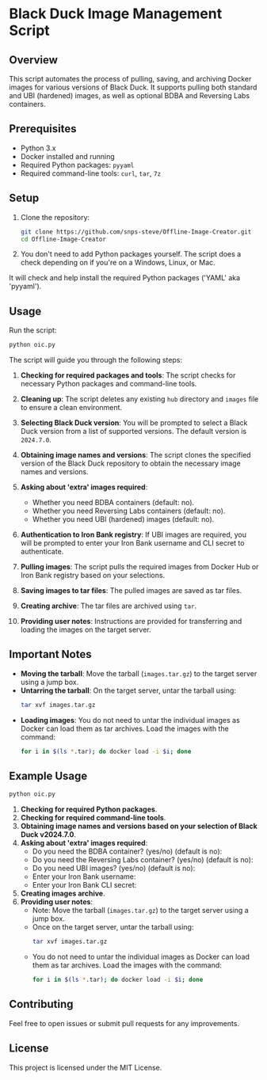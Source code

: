 
# Black Duck Image Management Script

## Overview
This script automates the process of pulling, saving, and archiving Docker images for various versions of Black Duck. It supports pulling both standard and UBI (hardened) images, as well as optional BDBA and Reversing Labs containers.

## Prerequisites
- Python 3.x
- Docker installed and running
- Required Python packages: `pyyaml`
- Required command-line tools: `curl`, `tar`, `7z`

## Setup

1. Clone the repository:
   ```sh
   git clone https://github.com/snps-steve/Offline-Image-Creator.git
   cd Offline-Image-Creator
   ```

2. You don't need to add Python packages yourself. The script does a check depending on if you're on a Windows, Linux, or Mac.

It will check and help install the required Python packages ('YAML' aka 'pyyaml').

## Usage

Run the script:
```sh
python oic.py
```

The script will guide you through the following steps:

1. **Checking for required packages and tools**: The script checks for necessary Python packages and command-line tools.

2. **Cleaning up**: The script deletes any existing `hub` directory and `images` file to ensure a clean environment.

3. **Selecting Black Duck version**: You will be prompted to select a Black Duck version from a list of supported versions. The default version is `2024.7.0`.

4. **Obtaining image names and versions**: The script clones the specified version of the Black Duck repository to obtain the necessary image names and versions.

5. **Asking about 'extra' images required**:
    - Whether you need BDBA containers (default: no).
    - Whether you need Reversing Labs containers (default: no).
    - Whether you need UBI (hardened) images (default: no).

6. **Authentication to Iron Bank registry**: If UBI images are required, you will be prompted to enter your Iron Bank username and CLI secret to authenticate.

7. **Pulling images**: The script pulls the required images from Docker Hub or Iron Bank registry based on your selections.

8. **Saving images to tar files**: The pulled images are saved as tar files.

9. **Creating archive**: The tar files are archived using `tar`.

10. **Providing user notes**: Instructions are provided for transferring and loading the images on the target server.

## Important Notes

- **Moving the tarball**: Move the tarball (`images.tar.gz`) to the target server using a jump box.
- **Untarring the tarball**: On the target server, untar the tarball using:
  ```sh
  tar xvf images.tar.gz
  ```
- **Loading images**: You do not need to untar the individual images as Docker can load them as tar archives. Load the images with the command:
  ```sh
  for i in $(ls *.tar); do docker load -i $i; done
  ```

## Example Usage

```sh
python oic.py
```

1. **Checking for required Python packages**.
2. **Checking for required command-line tools**.
3. **Obtaining image names and versions based on your selection of Black Duck v2024.7.0**.
4. **Asking about 'extra' images required**:
    - Do you need the BDBA container? (yes/no) (default is no):
    - Do you need the Reversing Labs container? (yes/no) (default is no):
    - Do you need UBI images? (yes/no) (default is no):
    - Enter your Iron Bank username:
    - Enter your Iron Bank CLI secret:
5. **Creating images archive**.
6. **Providing user notes**:
    - Note: Move the tarball (`images.tar.gz`) to the target server using a jump box.
    - Once on the target server, untar the tarball using:
      ```sh
      tar xvf images.tar.gz
      ```
    - You do not need to untar the individual images as Docker can load them as tar archives. Load the images with the command:
      ```sh
      for i in $(ls *.tar); do docker load -i $i; done
      ```

## Contributing

Feel free to open issues or submit pull requests for any improvements.

## License

This project is licensed under the MIT License.
